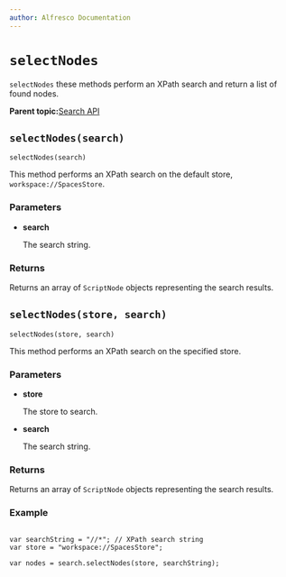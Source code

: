 ```yaml
---
author: Alfresco Documentation
---
```


# `selectNodes`

`selectNodes` these methods perform an XPath search and return a list of found nodes.

**Parent topic:**[Search API](../references/API-JS-Search.md)

## `selectNodes(search)`

`selectNodes(search)`

This method performs an XPath search on the default store, `workspace://SpacesStore`.

### Parameters

-   **search**

    The search string.


### Returns

Returns an array of `ScriptNode` objects representing the search results.

## `selectNodes(store, search)`

`selectNodes(store, search)`

This method performs an XPath search on the specified store.

### Parameters

-   **store**

    The store to search.

-   **search**

    The search string.


### Returns

Returns an array of `ScriptNode` objects representing the search results.

### Example

```

var searchString = "//*"; // XPath search string
var store = "workspace://SpacesStore";

var nodes = search.selectNodes(store, searchString);
        
```

